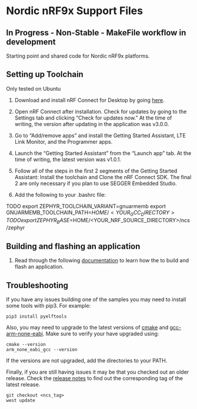 Nordic nRF9x Support Files
==========================

In Progress - Non-Stable - MakeFile workflow in development
-----------------------------------------------------------

Starting point and shared code for Nordic nRF9x platforms.

Setting up Toolchain
--------------------
Only tested on Ubuntu

1. Download and install nRF Connect for Desktop by going <a href="https://www.nordicsemi.com/Software-and-Tools/Development-Tools/nRF-Connect-for-desktop/Download#infotabs">here</a>.

2. Open nRF Connect after installation. Check for updates by going to the Settings tab and clicking “Check for updates now.” At the time of writing, the version after updating in the application was v3.0.0.

3. Go to “Add/remove apps” and install the Getting Started Assistant, LTE Link Monitor, and the Programmer apps.

4. Launch the “Getting Started Assistant” from the “Launch app” tab. At the time of writing, the latest version was v1.0.1.

5. Follow all of the steps in the first 2 segments of the Getting Started Assistant: Install the toolchain and Clone the nRF Connect SDK. The final 2 are only necessary if you plan to use SEGGER Embedded Studio.

6. Add the following to your .bashrc file:

  TODO  export ZEPHYR_TOOLCHAIN_VARIANT=gnuarmemb
        export GNUARMEMB_TOOLCHAIN_PATH=$HOME/<YOUR_GCC_DIRECTORY>
  TODO  export ZEPHYR_BASE=$HOME/<YOUR_NRF_SOURCE_DIRECTORY>/ncs/zephyr
    
Building and flashing an application
------------------------------------
1. Read through the following <a href="https://devzone.nordicsemi.com/nordic/cellular-iot-guides/b/getting-started-cellular/posts/nrf-connect-sdk-tutorial">documentation</a> to learn how the to build and flash an application.
    
Troubleshooting
---------------
If you have any issues building one of the samples you may need to install some tools with pip3. For example:

    pip3 install pyelftools
    
Also, you may need to upgrade to the latest versions of <a href="https://cmake.org/download/">cmake</a> and <a href="https://developer.arm.com/tools-and-software/open-source-software/developer-tools/gnu-toolchain/gnu-rm/downloads">gcc-arm-none-eabi</a>. Make sure to verify your have upgraded using:

    cmake --version
    arm_none_eabi_gcc --version 
    
If the versions are not upgraded, add the directories to your PATH.

Finally, if you are still having issues it may be that you checked out an older release. Check the <a href="https://developer.nordicsemi.com/nRF_Connect_SDK/doc/latest/nrf/release_notes.html">release notes</a> to find out the corresponding tag of the latest release. 

    git checkout <ncs_tag>
    west update


